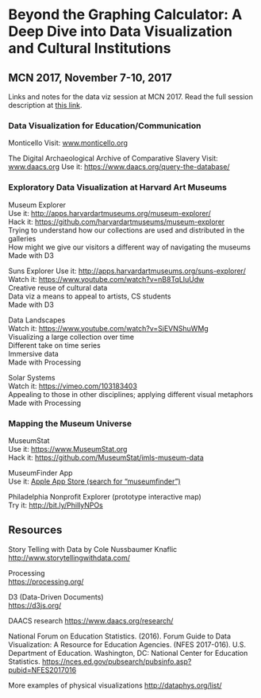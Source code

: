 # Beyond the Graphing Calculator: A Deep Dive into Data Visualization and Cultural Institutions
## MCN 2017, November 7-10, 2017

Links and notes for the data viz session at MCN 2017. Read the full session description at [this link](http://conference.mcn.edu/2017/profile.cfm?profile_name=session&master_key=518F5162-BDDB-85C9-4888-6EF21D6CD1C8&page_key=0244AE70-CFED-1DEC-42AB-9041A6F4885D&xtemplate&userLGNKEY=0).


### Data Visualization for Education/Communication 

Monticello
Visit: www.monticello.org

The Digital Archaeological Archive of Comparative Slavery 
Visit: www.daacs.org
Use it: https://www.daacs.org/query-the-database/


### Exploratory Data Visualization at Harvard Art Museums 

Museum Explorer  
Use it: http://apps.harvardartmuseums.org/museum-explorer/  
Hack it: https://github.com/harvardartmuseums/museum-explorer    
Trying to understand how our collections are used and distributed in the galleries  
How might we give our visitors a different way of navigating the museums  
Made with D3  

Suns Explorer
Use it: http://apps.harvardartmuseums.org/suns-explorer/  
Watch it: https://www.youtube.com/watch?v=nB8TqLIuUdw  
Creative reuse of cultural data  
Data viz a means to appeal to artists, CS students  
Made with D3  

Data Landscapes  
Watch it: https://www.youtube.com/watch?v=SjEVNShuWMg    
Visualizing a large collection over time  
Different take on time series  
Immersive data  
Made with Processing  

Solar Systems  
Watch it: https://vimeo.com/103183403  
Appealing to those in other disciplines; applying different visual metaphors  
Made with Processing  


### Mapping the Museum Universe

MuseumStat  
Use it: https://www.MuseumStat.org  
Hack it: https://github.com/MuseumStat/imls-museum-data   

MuseumFinder App  
Use it: [Apple App Store (search for “museumfinder”)](https://itunes.apple.com/us/app/museumfinder/id1056778517)  

Philadelphia Nonprofit Explorer (prototype interactive map)  
Try it: http://bit.ly/PhillyNPOs  


## Resources
Story Telling with Data by Cole Nussbaumer Knaflic  
http://www.storytellingwithdata.com/ 

Processing  
https://processing.org/  

D3 (Data-Driven Documents)  
https://d3js.org/  

DAACS research
https://www.daacs.org/research/

National Forum on Education Statistics. (2016). Forum Guide to Data Visualization: A Resource for Education Agencies. (NFES 2017-016). U.S. Department of Education. Washington, DC: National Center for Education Statistics. 
https://nces.ed.gov/pubsearch/pubsinfo.asp?pubid=NFES2017016

More examples of physical visualizations
http://dataphys.org/list/
